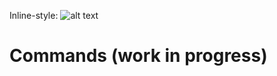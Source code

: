 Inline-style:
![alt text](http://cache.images.core.optasports.com/soccer/teams/150x150/318.pn)
# Commands (work in progress)
<!--
| Command       | Output        |
| ------------- |:-------------:|
| `partida`| If Flamengo is playing, gives current score stats and rosters. If not, gives next game date and time|
| `proximos-jogos`| Next 5 games' date and time|
| `tabela`| current season standings      |
-->
